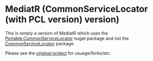 MediatR (CommonServiceLocator (with PCL version) version)
=======

This is simply a version of MediatR which uses the [Portable.CommonServiceLocator](https://www.nuget.org/packages/Portable.CommonServiceLocator/) nuget package and not the [CommonServiceLocator](https://www.nuget.org/packages/CommonServiceLocator/) package.

Please see the [original project](https://github.com/jbogard/MediatR) for usuage/forks/etc.